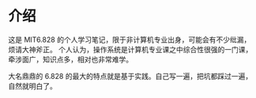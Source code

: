 介绍
===
这是 MIT6.828 的个人学习笔记，限于非计算机专业出身，可能会有不少纰漏，烦请大神斧正。
个人认为，操作系统是计算机专业课之中综合性很强的一门课，牵涉面广，知识点多，相对也非常难学。

大名鼎鼎的 6.828 的最大的特点就是基于实践。自己写一遍，把坑都踩过一遍，自然就明白了。
